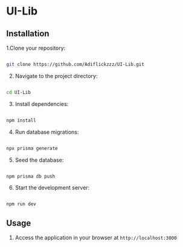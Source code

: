 <h1>UI-Lib</h1>

## Installation

1.Clone your repository:

```bash

git clone https://github.com/Adiflickzzz/UI-Lib.git

```

2. Navigate to the project directory:

```bash

cd UI-Lib

```

3. Install dependencies:

```bash

npm install

```

4. Run database migrations:

```bash

npx prisma generate

```

5. Seed the database:

```bash

npm prisma db push

```

6. Start the development server:

```bash

npm run dev

```

## Usage

1. Access the application in your browser at `http://localhost:3000`

